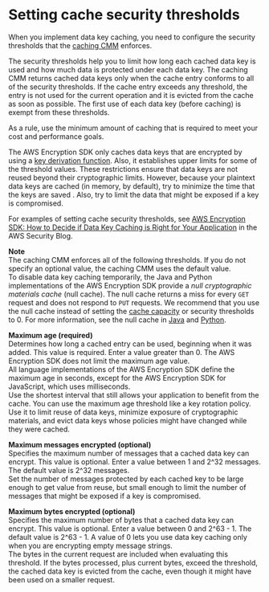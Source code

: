 # Setting cache security thresholds<a name="thresholds"></a>

When you implement data key caching, you need to configure the security thresholds that the [caching CMM](data-caching-details.md#caching-cmm) enforces\. 

The security thresholds help you to limit how long each cached data key is used and how much data is protected under each data key\. The caching CMM returns cached data keys only when the cache entry conforms to all of the security thresholds\. If the cache entry exceeds any threshold, the entry is not used for the current operation and it is evicted from the cache as soon as possible\. The first use of each data key \(before caching\) is exempt from these thresholds\. 

As a rule, use the minimum amount of caching that is required to meet your cost and performance goals\. 

The AWS Encryption SDK only caches data keys that are encrypted by using a [key derivation function](https://en.wikipedia.org/wiki/Key_derivation_function)\. Also, it establishes upper limits for some of the threshold values\. These restrictions ensure that data keys are not reused beyond their cryptographic limits\. However, because your plaintext data keys are cached \(in memory, by default\), try to minimize the time that the keys are saved \. Also, try to limit the data that might be exposed if a key is compromised\.

For examples of setting cache security thresholds, see [AWS Encryption SDK: How to Decide if Data Key Caching is Right for Your Application](http://aws.amazon.com/blogs/security/aws-encryption-sdk-how-to-decide-if-data-key-caching-is-right-for-your-application/) in the AWS Security Blog\.

**Note**  
The caching CMM enforces all of the following thresholds\. If you do not specify an optional value, the caching CMM uses the default value\.  
To disable data key caching temporarily, the Java and Python implementations of the AWS Encryption SDK provide a *null cryptographic materials cache* \(null cache\)\. The null cache returns a miss for every `GET` request and does not respond to `PUT` requests\. We recommend that you use the null cache instead of setting the [cache capacity](data-caching-details.md#simplecache) or security thresholds to 0\. For more information, see the null cache in [Java](https://aws.github.io/aws-encryption-sdk-java/com/amazonaws/encryptionsdk/caching/NullCryptoMaterialsCache.html) and [Python](https://aws-encryption-sdk-python.readthedocs.io/en/latest/generated/aws_encryption_sdk.caches.null.html)\.

**Maximum age \(required\)**  
Determines how long a cached entry can be used, beginning when it was added\. This value is required\. Enter a value greater than 0\. The AWS Encryption SDK does not limit the maximum age value\.  
All language implementations of the AWS Encryption SDK define the maximum age in seconds, except for the AWS Encryption SDK for JavaScript, which uses milliseconds\.  
Use the shortest interval that still allows your application to benefit from the cache\. You can use the maximum age threshold like a key rotation policy\. Use it to limit reuse of data keys, minimize exposure of cryptographic materials, and evict data keys whose policies might have changed while they were cached\.

**Maximum messages encrypted \(optional\)**  
Specifies the maximum number of messages that a cached data key can encrypt\. This value is optional\. Enter a value between 1 and 2^32 messages\. The default value is 2^32 messages\.  
Set the number of messages protected by each cached key to be large enough to get value from reuse, but small enough to limit the number of messages that might be exposed if a key is compromised\.

**Maximum bytes encrypted \(optional\)**  
Specifies the maximum number of bytes that a cached data key can encrypt\. This value is optional\. Enter a value between 0 and 2^63 \- 1\. The default value is 2^63 \- 1\. A value of 0 lets you use data key caching only when you are encrypting empty message strings\.  
The bytes in the current request are included when evaluating this threshold\. If the bytes processed, plus current bytes, exceed the threshold, the cached data key is evicted from the cache, even though it might have been used on a smaller request\. 